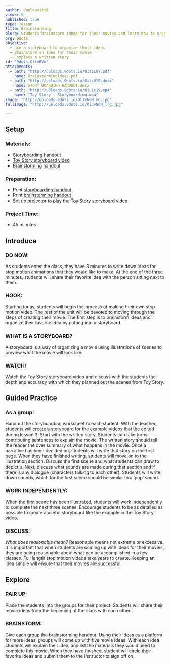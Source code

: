 ```yaml
---
author: danleavitt0
views: 0
published: true
type: lesson
title: Brainstorming
blurb: Students brainstorm ideas for their movies and learn how to organize those ideas by creating a storyboard.
org: 9dots
objective: 
  - Use a storyboard to organize their ideas
  - Brainstorm an idea for their movie
  - Complete a written story
id: "9dots-OitvRVo"
attachments: 
  - path: "http://uploads.9dots.io/OitzL87.pdf"
    name: BrainstormingIdeas.pdf
  - path: "http://uploads.9dots.io/OitzUYF.docx"
    name: STORY BOARDING HANDOUT.docx
  - path: "http://uploads.9dots.io/Oiu1c19.mp4"
    name: "Toy Story - Storyboarding.mp4"
image: "http://uploads.9dots.io/Ol3vNGN_md.jpg"
fullImage: "http://uploads.9dots.io/Ol3vNGN_lrg.jpg"

---
```


## Setup

### Materials:

- [Storyboarding handout](http://uploads.9dots.io/OitzUYF.docx)
- [Toy Story storyboard video](http://uploads.9dots.io/Oiu1c19.mp4)
- [Brainstorming handout](http://uploads.9dots.io/OitzL87.pdf)

### Preparation:

- Print [storyboarding handout](http://uploads.9dots.io/OitzUYF.docx)
- Print [brainstorming handout](http://uploads.9dots.io/OitzL87.pdf)
- Set up projector to play the [Toy Story storyboard video](http://uploads.9dots.io/Oiu1c19.mp4)

### Project Time:

- 45 minutes

## Introduce

### DO NOW:
As students enter the class, they have 3 minutes to write down ideas for stop motion animations that they would like to make. At the end of the three minutes, students will share their favorite idea with the person sitting next to them.

### HOOK:
Starting today, students will begin the process of making their own stop motion video. The rest of the unit will be devoted to moving through the steps of creating their movie. The first step is to brainstorm ideas and organize their favorite idea by putting into a storyboard.

### WHAT IS A STORYBOARD?
A storyboard is a way of organizing a movie using illustrations of scenes to preview what the movie will look like.

### WATCH:
Watch the Toy Story storyboard video and discuss with the students the depth and accuracy with which they planned out the scenes from Toy Story.

## Guided Practice

### As a group:
Handout the storyboarding worksheet to each student. With the teacher, students will create a storyboard for the example videos that the edited during lesson 3. Start with the written story. Students can take turns contributing sentences to explain the movie. The written story should tell the reader the over summary of what happens in the movie. Once a narrative has been decided on, students will write that story on the first page. When they have finished writing, students will move on to the illustration section. Discuss the first scene and what students can draw to depict it. Next, discuss what sounds are made during that section and if there is any dialogue (characters talking to each other). Students will write down sounds, which for the first scene should be similar to  a ’pop’ sound.

### WORK INDEPENDENTLY:
When the first scene has been illustrated, students will work independently to complete the next three scenes. Encourage students to be as detailed as possible to create a useful storyboard like the example in the Toy Story video.

### DISCUSS:
_What does reasonable mean?_
Reasonable means not extreme or excessive. It is important that when students are coming up with ideas for their movies, they are being reasonable about what can be accomplished in a few classes. Full length stop motion videos take years to create. Keeping an idea simple will ensure that their movies are successful.

## Explore

### PAIR UP:
Place the students into the groups for their project. Students will share their movie ideas from the beginning of the class with each other.

### BRAINSTORM:
Give each group the brainstorming handout. Using their ideas as a platform for more ideas, groups will come up with five movie ideas. With each idea students will explain their idea, and list the materials they would need to complete this movie. When they have finished, student will circle their favorite ideas and submit them to the instructor to sign off on.
